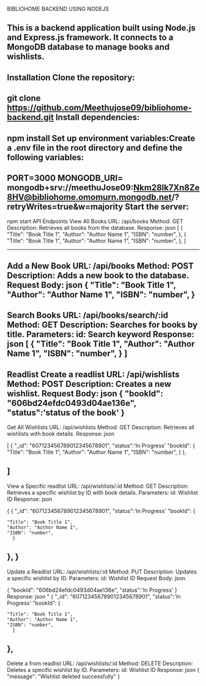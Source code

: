 
BIBLIOHOME BACKEND USING NODEJS

This is a backend application built using Node.js and Express.js framework. It connects to a MongoDB database to manage books and wishlists.
-------------------------------------------------------------------------------------------------------------------------------------------------
Installation
Clone the repository:
-------------------------------------------------------------------------------------------------------------------------------------------------

git clone https://github.com/Meethujose09/bibliohome-backend.git
Install dependencies:
-------------------------------------------------------------------------------------------------------------------------------------------------


npm install
Set up environment variables:Create a .env file in the root directory and define the following variables:
-------------------------------------------------------------------------------------------------------------------------------------------------

PORT=3000
MONGODB_URI= mongodb+srv://meethuJose09:Nkm28lk7Xn8Ze8HV@bibliohome.omomurn.mongodb.net/?retryWrites=true&w=majority
Start the server:
-------------------------------------------------------------------------------------------------------------------------------------------------

npm start
API Endpoints
 View All Books
URL: /api/books
Method: GET
Description: Retrieves all books from the database.
Response: json
[
  {
    "Title": "Book Title 1",
    "Author": "Author Name 1",
    "ISBN": "number",
  },
  {
    "Title": "Book Title 1",
    "Author": "Author Name 1",
    "ISBN": "number",
  },
]

-------------------------------------------------------------------------------------------------------------------------------------------------
Add a New Book
URL: /api/books
Method: POST
Description: Adds a new book to the database.
Request Body: json
{
    "Title": "Book Title 1",
    "Author": "Author Name 1",
    "ISBN": "number",
}
-------------------------------------------------------------------------------------------------------------------------------------------------
Search Books
URL: /api/books/search/:id
Method: GET
Description: Searches for books by title.
Parameters:
id: Search keyword
Response: json
[
  {
    "Title": "Book Title 1",
    "Author": "Author Name 1",
    "ISBN": "number",
  }
]
-------------------------------------------------------------------------------------------------------------------------------------------------
Readlist
Create a readlist
URL: /api/wishlists
Method: POST
Description: Creates a new wishlist.
Request Body: json
{
  "bookId": "606bd24efdc0493d04ae136e",
"status":'status of the book'
}
-------------------------------------------------------------------------------------------------------------------------------------------------
Get All Wishlists
URL: /api/wishlists
Method: GET
Description: Retrieves all wishlists with book details.
Response: json

[
  {
    "_id": "607123456789012345678901",
    "status":'In Progress'
    "bookId": {
    "Title": "Book Title 1",
    "Author": "Author Name 1",
    "ISBN": "number",
      }
  },
  
]
-------------------------------------------------------------------------------------------------------------------------------------------------
View a Specific readlist
URL: /api/wishlists/:id
Method: GET
Description: Retrieves a specific wishlist by ID with book details.
Parameters:
id: Wishlist ID
Response: json

{
   {
    "_id": "607123456789012345678901",
    "status":'In Progress'
    "bookId": {
      
    "Title": "Book Title 1",
    "Author": "Author Name 1",
    "ISBN": "number",
      }
  },
}
-------------------------------------------------------------------------------------------------------------------------------------------------
Update a Readlist
URL: /api/wishlists/:id
Method: PUT
Description: Updates a specific wishlist by ID.
Parameters:
id: Wishlist ID
Request Body: json

{
  "bookId": "606bd24efdc0493d04ae136e",
      "status":'In Progress'
}
Response: json
  "  {
    "_id": "607123456789012345678901",
    "status":'In Progress'
    "bookId": {
      
    "Title": "Book Title 1",
    "Author": "Author Name 1",
    "ISBN": "number",
      }
  },
  -------------------------------------------------------------------------------------------------------------------------------------------------
Delete a from readlist
URL: /api/wishlists/:id
Method: DELETE
Description: Deletes a specific wishlist by ID.
Parameters:
id: Wishlist ID
Response: json
{
  "message": "Wishlist deleted successfully"
}


